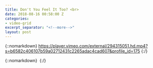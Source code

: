 ```yaml
---
title: Don't You Feel It Too? <br>
date: 2018-08-16 00:58:00 Z
categories:
- video-grid
excerpt_separator: "<!--more-->"
layout: post
---
```


{::nomarkdown}
https://player.vimeo.com/external/294315051.hd.mp4?s=b6582c406107b59a02712431c2265adac4cad607&profile_id=175
{:/}  

<!--more-->
{::nomarkdown}
<img class="lazyload" data-vimeo-id="294315051" src="" alt="">
{:/}  
